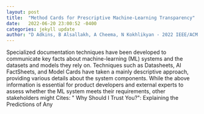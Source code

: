 ```yaml
---
layout: post
title:  "Method Cards for Prescriptive Machine-Learning Transparency"
date:   2022-06-20 23:00:52 -0400
categories: jekyll update
author: "D Adkins, B Alsallakh, A Cheema, N Kokhlikyan - 2022 IEEE/ACM 1st , 2022"
---
```

Specialized documentation techniques have been developed to communicate key facts about machine-learning (ML) systems and the datasets and models they rely on. Techniques such as Datasheets, AI FactSheets, and Model Cards have taken a mainly descriptive approach, providing various details about the system components. While the above information is essential for product developers and external experts to assess whether the ML system meets their requirements, other stakeholders might  Cites: " Why Should I Trust You?": Explaining the Predictions of Any